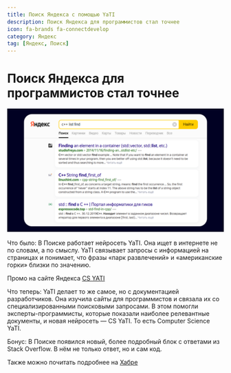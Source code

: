 ```yaml
---
title: Поиск Яндекса с помощью YaTI
description: Поиск Яндекса для программистов стал точнее
icon: fa-brands fa-connectdevelop
category: Яндекс
tag: [Яндекс, Поиск]
---
```


# Поиск Яндекса для программистов стал точнее

![Картинка](./yati1.png)

Что было: В Поиске работает нейросеть YaTI. Она ищет в интернете не по словам, а по смыслу. YaTI связывает запросы с информацией на страницах и понимает, что фразы «парк развлечений» и «американские горки» близки по значению.

<YouTube id="qlchHk4nCac" />

Промо на сайте Яндекса [CS YATI](https://yandex.ru/promo/unisearch/cs_search)

Что теперь: YaTI делает то же самое, но с документацией разработчиков. Она изучила сайты для программистов и связала их со специализированными поисковыми запросами. В этом помогли эксперты-программисты, которые показали наиболее релевантные документы, и новая нейросеть — CS YaTI. То есть Computer Science YaTI.

Бонус: В Поиске появился новый, более подробный блок с ответами из Stack Overflow. В нём не только ответ, но и сам код.

Также можно почитать подробнее на [Хабре](https://habr.com/ru/company/yandex/blog/688952/)

